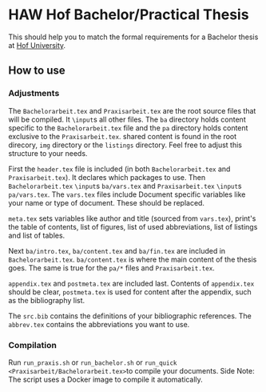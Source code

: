 # HAW Hof Bachelor/Practical Thesis

This should help you to match the formal requirements for a Bachelor thesis at [Hof University](https://www.hof-university.de/fileadmin/user_upload/studienbuero/download/Abschlussarbeit/Bachelorarbeit-Aufbau.pdf "Formal Requirements").

## How to use

### Adjustments

The `Bachelorarbeit.tex` and `Praxisarbeit.tex` are the root source files that will be compiled. It `\input`s all other files. The `ba` directory holds content specific to the `Bachelorarbeit.tex` file and the `pa` directory holds content exclusive to the `Praxisarbeit.tex`. shared content is found in the root direcory, `img` directory or the `listings` directory. Feel free to adjust this structure to your needs. 

First the `header.tex` file is included (in both `Bachelorarbeit.tex` and `Praxisarbeit.tex`). It declares which packages to use. Then `Bachelorarbeit.tex` `\input`s `ba/vars.tex` and `Praxisarbeit.tex` `\input`s `pa/vars.tex`. The `vars.tex` files include Document specific variables like your name or type of document. These should be replaced.

`meta.tex` sets variables like author and title (sourced from `vars.tex`), print's the table of contents, list of figures, list of used abbreviations, list of listings and list of tables.

Next `ba/intro.tex`, `ba/content.tex` and `ba/fin.tex` are included in `Bachelorarbeit.tex`. `ba/content.tex` is where the main content of the thesis goes.
The same is true for the `pa/*` files and `Praxisarbeit.tex`.

`appendix.tex` and `postmeta.tex` are included last. Contents of `appendix.tex` should be clear, `postmeta.tex` is used for content after the appendix, such as the bibliography list.

The `src.bib` contains the definitions of your bibliographic references.
The `abbrev.tex` contains the abbreviations you want to use.

### Compilation

Run `run_praxis.sh` or `run_bachelor.sh` or `run_quick <Praxisarbeit/Bachelorarbeit.tex>`to compile your documents.
Side Note: The script uses a Docker image to compile it automatically.
